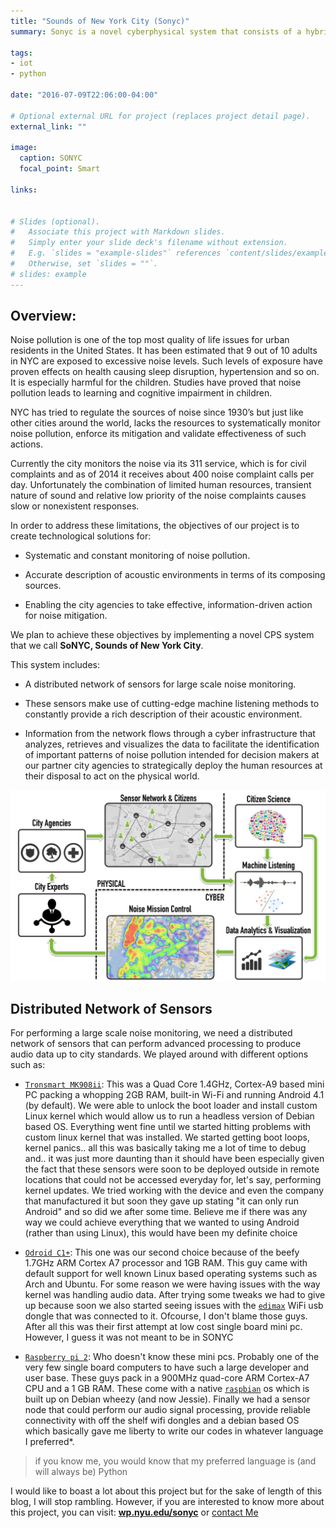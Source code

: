 ```yaml
---
title: "Sounds of New York City (Sonyc)"
summary: Sonyc is a novel cyberphysical system that consists of a hybrid, distributed network of sensors deployed in the NYC that makes use of cutting-edge machine listening methods to constantly provide a rich description of their acoustic environment.

tags:
- iot
- python

date: "2016-07-09T22:06:00-04:00"

# Optional external URL for project (replaces project detail page).
external_link: ""

image:
  caption: SONYC
  focal_point: Smart

links:


# Slides (optional).
#   Associate this project with Markdown slides.
#   Simply enter your slide deck's filename without extension.
#   E.g. `slides = "example-slides"` references `content/slides/example-slides.md`.
#   Otherwise, set `slides = ""`.
# slides: example
---
```



## Overview:

Noise pollution is one of the top most quality of life issues for urban residents in the United States. It has been estimated that 9 out of 10 adults in NYC are exposed to excessive noise levels. Such levels of exposure have proven effects on health causing sleep disruption, hypertension and so on. It is especially harmful for the children. Studies have proved that noise pollution leads to learning and cognitive impairment in children.

NYC has tried to regulate the sources of noise since 1930’s but just like other cities around the world, lacks the resources to systematically monitor noise pollution, enforce its mitigation and validate effectiveness of such actions.

Currently the city monitors the noise via its 311 service, which is for civil complaints and as of 2014 it receives about 400 noise complaint calls per day. Unfortunately the combination of limited human resources, transient nature of sound and relative low priority of the noise complaints causes slow or nonexistent responses.

In order to address these limitations, the objectives of our project is to create technological solutions for:

- Systematic and constant monitoring of noise pollution.

- Accurate description of acoustic environments in terms of its composing sources.

- Enabling the city agencies to take effective, information-driven action for noise mitigation.


We plan to achieve these objectives by implementing a novel CPS system that we call **SoNYC, Sounds of New York City**.

This system includes:

- A distributed network of sensors for large scale noise monitoring.

- These sensors make use of cutting-edge machine listening methods to constantly provide a rich description of their acoustic environment.

- Information from the network flows through a cyber infrastructure that analyzes, retrieves and visualizes the data to facilitate the identification of important patterns of noise pollution intended for decision makers at our partner city agencies to strategically deploy the human resources at their disposal to act on the physical world.

![SonycSystem](system.png)

## Distributed Network of Sensors
For performing a large scale noise monitoring, we need a distributed network of sensors that can perform advanced processing to produce audio data up to city standards. We played around with different options such as:

- [`Tronsmart MK908ii`](http://www.geekbuying.com/item/Tronsmart-MK908II-RK3188-Cortex-A9-Quad-Core-1-6GHz-Google-Android-4-2-Mini-TV-BOX-2G-8G-BT-External-Wifi-Antenna-Black-318432.html):
This was a Quad Core 1.4GHz, Cortex-A9 based mini PC packing a whopping 2GB RAM, built-in Wi-Fi and running Android 4.1 (by default). We were able to unlock the boot loader and install custom Linux kernel which would allow us to run a headless version of Debian based OS.  Everything went fine until we started hitting problems with custom linux kernel that was installed. We started getting boot loops, kernel panics.. all this was basically taking me a lot of time to debug and.. it was just more daunting than it should have been especially given the fact that these sensors were soon to be deployed outside in remote locations that could not be accessed everyday for, let's say, performing kernel updates. We tried working with the device and even the company that manufactured it but soon they gave up stating "it can only run Android" and so did we after some time.
Believe me if there was any way we could achieve everything that we wanted to using Android (rather than using Linux), this would have been my definite choice

- [`Odroid C1+`](http://www.hardkernel.com/main/products/prdt_info.php?g_code=G143703355573):
This one was our second choice because of the beefy 1.7GHz ARM Cortex A7 processor and 1GB RAM. This guy came with default support for well known Linux based operating systems such as Arch and Ubuntu. For some reason we were having issues with the way kernel was handling audio data. After trying some tweaks we had to give up because soon we also started seeing issues with the [`edimax`](https://www.amazon.com/Edimax-EW-7811Un-150Mbps-Raspberry-Supports/dp/B003MTTJOY/ref=sr_1_1?ie=UTF8&qid=1469060992&sr=8-1&keywords=edimax) WiFi usb dongle that was connected to it.
Ofcourse, I don't blame those guys. After all this was their first attempt at low cost single board mini pc. However, I guess it was not meant to be in SONYC

- [`Raspberry pi 2`](https://www.raspberrypi.org/products/raspberry-pi-2-model-b/):
Who doesn't know these mini pcs. Probably one of the very few single board computers to have such a large developer and user base. These guys pack in a 900MHz quad-core ARM Cortex-A7 CPU and a 1 GB RAM. These come with a native [`raspbian`](https://www.raspbian.org/) os which is built up on Debian wheezy (and now Jessie).
Finally we had a sensor node that could perform our audio signal processing, provide reliable connectivity with off the shelf wifi dongles and a debian based OS which basically gave me liberty to write our codes in whatever language I preferred*.

> if you know me, you would know that my preferred language is (and will always be) Python 

I would like to boast a lot about this project but for the sake of length of this blog, I will stop rambling. However, if you are interested to know more about this project, you can visit: [**wp.nyu.edu/sonyc**](https://wp.nyu.edu/sonyc/) or [contact Me](http://sharmamohit.com/#contact)

